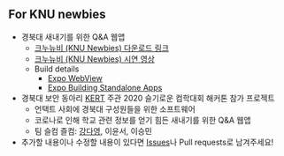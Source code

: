 ## For KNU newbies

- 경북대 새내기를 위한 Q&A 웹앱
  - [크누뉴비 (KNU Newbies) 다운로드 링크](https://drive.google.com/file/d/1f90-6cTu6QHVHYWso7vwM34w5rQr8XwG/view?usp=sharing)
  - [크누뉴비 (KNU Newbies) 시연 영상](https://github.com/tula3and/for-knu-newbies/blob/main/knu-newbies-preview.mp4)
  - Build details
    - [Expo WebView](https://docs.expo.io/versions/latest/sdk/webview/)
    - [Expo Building Standalone Apps](https://docs.expo.io/distribution/building-standalone-apps/)
- 경북대 보안 동아리 [KERT](https://www.facebook.com/KNU.KERT) 주관 2020 슬기로운 컴학대회 해커톤 참가 프로젝트
  - 언택트 사회에 경북대 구성원들을 위한 소프트웨어
  - 코로나로 인해 학교 관련 정보를 얻기 힘든 새내기를 위한 Q&A 웹앱
  - 팀 슬컴 즐컴: [강다영](https://github.com/tula3and), 이윤서, 이승민
- 추가할 내용이나 수정할 내용이 있다면 [Issues](https://github.com/tula3and/for-knu-newbies/issues)나 Pull requests로 남겨주세요!
